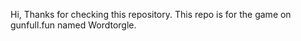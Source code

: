 Hi, Thanks for checking this repository. This repo is for the game on gunfull.fun named Wordtorgle.
